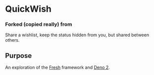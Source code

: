 # QuickWish 
### Forked (copied really) from 
Share a wishlist, keep the status hidden from you, but shared between others.  

## Purpose
An exploration of the [Fresh](https://fresh.deno.dev/) framework and [Deno 2](https://deno.com/).
